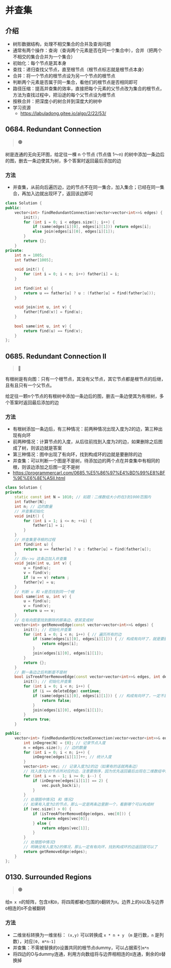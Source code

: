 # 并查集

## 介绍

* 树形数据结构，处理不相交集合的合并及查询问题
* 通常有两个操作：查询（查询两个元素是否在同一个集合中），合并（把两个不相交的集合合并为一个集合）
* 初始化：每个节点是其本身
* 查找：递归查找父节点，直至根节点（根节点标志就是根节点本身）
* 合并：将一个节点的根节点设为另一个节点的根节点
* 判断两个元素是否属于同一集合，看他们的根节点是否相同即可
* 路径压缩：提高并查集的效率，直接把每个元素的父节点改为集合的根节点，方法为查找过程中，把沿途的每个父节点设为根节点
* 按秩合并：把深度小的树合并到深度大的树中
* 学习资源
  * https://labuladong.gitee.io/algo/2/22/53/

## 0684. Redundant Connection

> :orange_circle:

树是连通的无向无环图，给定往一棵 n 个节点 (节点值 1～n) 的树中添加一条边后的图，删去一条边使其为树，多个答案时返回最后添加的边

### 方法

- 并查集，从前向后遍历边，边的节点不在同一集合，加入集合；已经在同一集合，再加入边就出现环了，返回该边即可

```cpp
class Solution {
public:
    vector<int> findRedundantConnection(vector<vector<int>>& edges) {
        init();
        for (int i = 0; i < edges.size(); i++) {
            if (same(edges[i][0], edges[i][1])) return edges[i];
            else join(edges[i][0], edges[i][1]);
        }
        return {};
    }
private:
    int n = 1005;
    int father[1005];
    
    void init() {
        for (int i = 0; i < n; i++) father[i] = i;
    }
    
    int find(int u) {
        return u == father[u] ? u : (father[u] = find(father[u]));
    }
    
    void join(int u, int v) {
        father[find(v)] = find(u);
    }
    
    bool same(int u, int v) {
        return find(u) == find(v);
    }
};
```

## 0685. Redundant Connection II

> :red_circle:

有根树是有向图：只有一个根节点，其没有父节点，其它节点都是根节点的后继，且有且只有一个父节点。

给定往一颗n个节点的有根树中添加一条边后的图，删去一条边使其为有根树，多个答案时返回最后添加的边

### 方法

- 有根树添加一条边后，有三种情况：前两种情况出现入度为2的边，第三种出现有向环
- 前两种情况：计算节点的入度，从后往前找到入度为2的边，如果删除之后图成了树，则该边就是答案
- 第三种情况：图中出现了有向环，找到构成环的边就是要删除的边
- 并查集：可以判断一个图是不是树，待添加边的两个点在并查集中有相同的根，则该边添加之后图一定不是树
- https://programmercarl.com/0685.%E5%86%97%E4%BD%99%E8%BF%9E%E6%8E%A5II.html

```cpp
class Solution {
private:
    static const int N = 1010; // 如题：二维数组大小的在3到1000范围内
    int father[N];
    int n; // 边的数量
    // 并查集初始化
    void init() {
        for (int i = 1; i <= n; ++i) {
            father[i] = i;
        }
    }
    // 并查集里寻根的过程
    int find(int u) {
        return u == father[u] ? u : father[u] = find(father[u]);
    }
    // 将v->u 这条边加入并查集
    void join(int u, int v) {
        u = find(u);
        v = find(v);
        if (u == v) return ;
        father[v] = u;
    }
    // 判断 u 和 v是否找到同一个根
    bool same(int u, int v) {
        u = find(u);
        v = find(v);
        return u == v;
    }
    // 在有向图里找到删除的那条边，使其变成树
    vector<int> getRemoveEdge(const vector<vector<int>>& edges) {
        init(); // 初始化并查集
        for (int i = 0; i < n; i++) { // 遍历所有的边
            if (same(edges[i][0], edges[i][1])) { // 构成有向环了，就是要删除的边
                return edges[i];
            }
            join(edges[i][0], edges[i][1]);
        }
        return {};
    }
    // 删一条边之后判断是不是树
    bool isTreeAfterRemoveEdge(const vector<vector<int>>& edges, int deleteEdge) {
        init(); // 初始化并查集
        for (int i = 0; i < n; i++) {
            if (i == deleteEdge) continue;
            if (same(edges[i][0], edges[i][1])) { // 构成有向环了，一定不是树
                return false;
            }
            join(edges[i][0], edges[i][1]);
        }
        return true;
    }

public:
    vector<int> findRedundantDirectedConnection(vector<vector<int>>& edges) {
        int inDegree[N] = {0}; // 记录节点入度
        n = edges.size(); // 边的数量
        for (int i = 0; i < n; i++) {
            inDegree[edges[i][1]]++; // 统计入度
        }
        vector<int> vec; // 记录入度为2的边（如果有的话就两条边）
        // 找入度为2的节点所对应的边，注意要倒序，因为优先返回最后出现在二维数组中的答案
        for (int i = n - 1; i >= 0; i--) {
            if (inDegree[edges[i][1]] == 2) {
                vec.push_back(i);
            }
        }
        // 处理图中情况1 和 情况2
        // 如果有入度为2的节点，那么一定是两条边里删一个，看删哪个可以构成树
        if (vec.size() > 0) {
            if (isTreeAfterRemoveEdge(edges, vec[0])) {
                return edges[vec[0]];
            } else {
                return edges[vec[1]];
            }
        }
        // 处理图中情况3
        // 明确没有入度为2的情况，那么一定有有向环，找到构成环的边返回就可以了
        return getRemoveEdge(edges);
    }
};
```

## 0130. Surrounded Regions

> :orange_circle:

给`m x n`的矩阵，包含`X`和`O`，将四周都被`X`包围的`O`翻转为`X`。边界上的`O`以及与边界`O`相连的`O`不会被翻转

### 方法

- 二维坐标转换为一维坐标： `(x,y)` 可以转换成 `x * n + y` （`m` 是行数，`n` 是列数），对应`[0, m*n-1]`
- 并查集：不需被替换的`O`设置共同的根节点dummy，可以占据索引`m*n`
- 将四边的O与dummy连通，利用方向数组将与边界相相连的`O`连通，剩余的`O`替换掉

